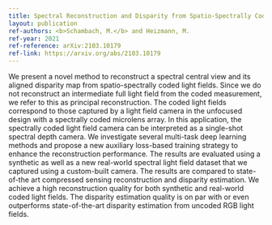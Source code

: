 ```yaml
---
title: Spectral Reconstruction and Disparity from Spatio-Spectrally Coded Light Fields via Multi-Task Deep Learning
layout: publication
ref-authors: <b>Schambach, M.</b> and Heizmann, M.
ref-year: 2021
ref-reference: arXiv:2103.10179
ref-link: https://arxiv.org/abs/2103.10179
---
```


We present a novel method to reconstruct a spectral central view and its aligned disparity map from spatio-spectrally coded light fields. Since we do not reconstruct an intermediate full light field from the coded measurement, we refer to this as principal reconstruction. The coded light fields correspond to those captured by a light field camera in the unfocused design with a spectrally coded microlens array. In this application, the spectrally coded light field camera can be interpreted as a single-shot spectral depth camera.
We investigate several multi-task deep learning methods and propose a new auxiliary loss-based training strategy to enhance the reconstruction performance. The results are evaluated using a synthetic as well as a new real-world spectral light field dataset that we captured using a custom-built camera. The results are compared to state-of-the art compressed sensing reconstruction and disparity estimation.
We achieve a high reconstruction quality for both synthetic and real-world coded light fields. The disparity estimation quality is on par with or even outperforms state-of-the-art disparity estimation from uncoded RGB light fields.
